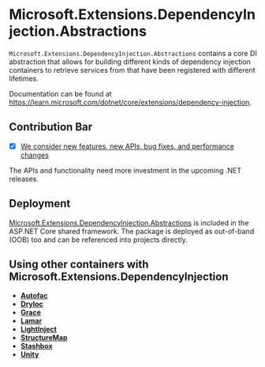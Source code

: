 # Microsoft.Extensions.DependencyInjection.Abstractions

`Microsoft.Extensions.DependencyInjection.Abstractions` contains a core DI abstraction that allows for building different kinds of dependency injection containers to retrieve services from that have been registered with different lifetimes.

Documentation can be found at https://learn.microsoft.com/dotnet/core/extensions/dependency-injection.

## Contribution Bar
- [x] [We consider new features, new APIs, bug fixes, and performance changes](../../libraries/README.md#primary-bar)

The APIs and functionality need more investment in the upcoming .NET releases.

## Deployment
[Microsoft.Extensions.DependencyInjection.Abstractions](https://www.nuget.org/packages/Microsoft.Extensions.DependencyInjection.Abstractions) is included in the ASP.NET Core shared framework. The package is deployed as out-of-band (OOB) too and can be referenced into projects directly.

## Using other containers with Microsoft.Extensions.DependencyInjection

* [**Autofac**](https://autofac.readthedocs.org/en/latest/integration/aspnetcore.html)
* [**DryIoc**](https://www.nuget.org/packages/DryIoc.Microsoft.DependencyInjection)
* [**Grace**](https://www.nuget.org/packages/Grace.DependencyInjection.Extensions)
* [**Lamar**](https://www.nuget.org/packages/Lamar.Microsoft.DependencyInjection)
* [**LightInject**](https://github.com/seesharper/LightInject.Microsoft.DependencyInjection)
* [**StructureMap**](https://github.com/structuremap/StructureMap.Microsoft.DependencyInjection)
* [**Stashbox**](https://github.com/z4kn4fein/stashbox-extensions-dependencyinjection)
* [**Unity**](https://www.nuget.org/packages/Unity.Microsoft.DependencyInjection/)
